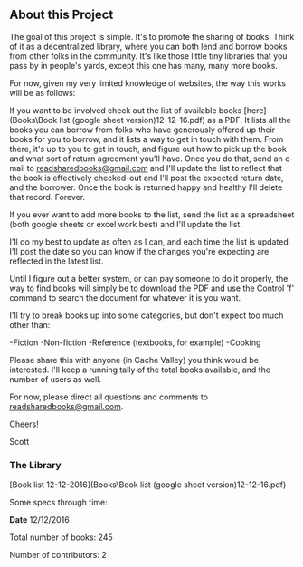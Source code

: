 ## About this Project


The goal of this project is simple. It's to promote the sharing of books. Think of it as a decentralized library, where you can both lend and borrow books from other folks in the community. It's like those little tiny libraries that you pass by in people's yards, except this one has many, many more books.

For now, given my very limited knowledge of websites, the way this works will be as follows:

If you want to be involved check out the list of available books [here](Books\Book list (google sheet version)12-12-16.pdf) as a PDF. It lists all the books you can borrow from folks who have generously offered up their books for you to borrow, and it lists a way to get in touch with them. From there, it's up to you to get in touch, and figure out how to pick up the book and what sort of return agreement you'll have. Once you do that, send an e-mail to readsharedbooks@gmail.com and I'll update the list to reflect that the book is effectively checked-out and I'll post the expected return date, and the borrower. Once the book is returned happy and healthy I'll delete that record. Forever.

If you ever want to add more books to the list, send the list as a spreadsheet (both google sheets or excel work best) and I'll update the list.

I'll do my best to update as often as I can, and each time the list is updated, I'll post the date so you can know if the changes you're expecting are reflected in the latest list.

Until I figure out a better system, or can pay someone to do it properly, the way to find books will simply be to download the PDF and use the Control 'f' command to search the document for whatever it is you want.

I'll try to break books up into some categories, but don't expect too much other than:

-Fiction
-Non-fiction
-Reference (textbooks, for example)
-Cooking

Please share this with anyone (in Cache Valley) you think would be interested. I'll keep a running tally of the total books available, and the number of users as well.

For now, please direct all questions and comments to readsharedbooks@gmail.com.


Cheers!

Scott

### The Library ###
[Book list 12-12-2016](Books\Book list (google sheet version)12-12-16.pdf)


Some specs through time:

**Date** 12/12/2016

Total number of books: 245

Number of contributors: 2

